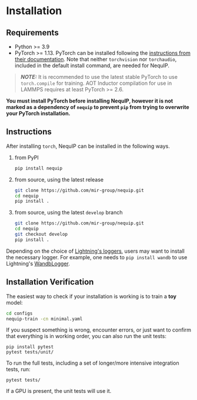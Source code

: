 # Installation

## Requirements
* Python >= 3.9
* PyTorch >= 1.13. PyTorch can be installed following the [instructions from their documentation](https://pytorch.org/get-started/locally/). Note that neither `torchvision` nor `torchaudio`, included in the default install command, are needed for NequIP.

> **_NOTE:_** It is recommended to use the latest stable PyTorch to use `torch.compile` for training. AOT Inductor compilation for use in LAMMPS requires at least PyTorch >= 2.6.

**You must install PyTorch before installing NequIP, however it is not marked as a dependency of `nequip` to prevent `pip` from trying to overwrite your PyTorch installation.**

## Instructions

After installing `torch`, NequIP can be installed in the following ways.

1. from PyPI
    ```bash
    pip install nequip
    ```

2. from source, using the latest release
    ```bash
    git clone https://github.com/mir-group/nequip.git
    cd nequip
    pip install . 
    ```

3. from source, using the latest `develop` branch
    ```bash
    git clone https://github.com/mir-group/nequip.git
    cd nequip
    git checkout develop
    pip install . 
    ```

Depending on the choice of [Lightning's loggers](https://lightning.ai/docs/pytorch/stable/extensions/logging.html), users may want to install the necessary logger. For example, one needs to `pip install wandb` to use Lightning's [WandbLogger](https://lightning.ai/docs/pytorch/stable/extensions/generated/lightning.pytorch.loggers.WandbLogger.html#lightning.pytorch.loggers.WandbLogger).

## Installation Verification

The easiest way to check if your installation is working is to train a **toy** model:
```bash
cd configs
nequip-train -cn minimal.yaml
```

If you suspect something is wrong, encounter errors, or just want to confirm that everything is in working order, you can also run the unit tests:

```
pip install pytest
pytest tests/unit/
```

To run the full tests, including a set of longer/more intensive integration tests, run:
```
pytest tests/
```

If a GPU is present, the unit tests will use it.